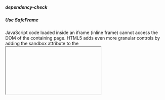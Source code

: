 ##### dependency-check
##### Use SafeFrame
JavaScript code loaded inside an iframe (inline frame) cannot access the DOM of the containing page. HTML5 adds even more granular controls by adding the sandbox attribute to the <iframe>tag
```html
<iframe></iframe>
```
